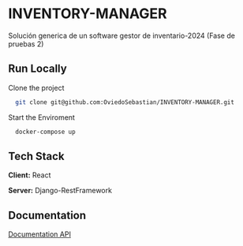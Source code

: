 # INVENTORY-MANAGER

Solución generica de un software gestor de inventario-2024 (Fase de pruebas 2)


## Run Locally

Clone the project

```bash
  git clone git@github.com:OviedoSebastian/INVENTORY-MANAGER.git
```

Start the Enviroment

```bash
  docker-compose up
```




## Tech Stack

**Client:** React

**Server:** Django-RestFramework


## Documentation

[Documentation API](http://localhost:8000/inventory_manager/docs/)

